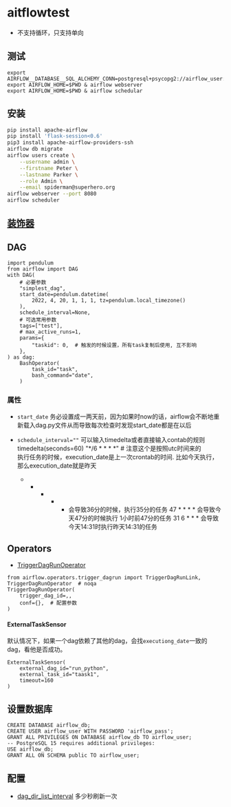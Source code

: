 # aitflowtest
* 不支持循环，只支持单向

## 测试
```
export AIRFLOW__DATABASE__SQL_ALCHEMY_CONN=postgresql+psycopg2://airflow_user:airflow_pass@localhost/airflow_db
export AIRFLOW_HOME=$PWD & airflow webserver
export AIRFLOW_HOME=$PWD & airflow schedular
```

## 安装

```bash
pip install apache-airflow
pip install 'flask-session<0.6'
pip3 install apache-airflow-providers-ssh
airflow db migrate
airflow users create \
    --username admin \
    --firstname Peter \
    --lastname Parker \
    --role Admin \
    --email spiderman@superhero.org
airflow webserver --port 8080
airflow scheduler
```


## [装饰器](./dags/装饰器.md)

## DAG
```
import pendulum
from airflow import DAG
with DAG(
    # 必要参数
    "simplest_dag",
    start_date=pendulum.datetime(
        2022, 4, 20, 1, 1, 1, tz=pendulum.local_timezone()
    ),
    schedule_interval=None,
    # 可选常用参数
    tags=["test"],
    # max_active_runs=1,
    params={
        "taskid": 0,  # 触发的时候设置，所有task复制后使用, 互不影响
    },
) as dag:
    BashOperator(
        task_id="task",
        bash_command="date",
    )
```

### 属性
* `start_date`
务必设置成一两天前，因为如果时now的话，airflow会不断地重新载入dag.py文件从而导致每次检查时发现start_date都是在以后

* `schedule_interval=""`
可以输入timedelta或者直接输入contab的规则  
timedelta(seconds=60)  "*/6 * * * *"  # 注意这个是按照utc时间来的  
执行任务的时候，execution_date是上一次crontab的时间. 比如今天执行，那么execution_date就是昨天  


    * * * * * 会导致36分的时候，执行35分的任务
    47 * * * * 会导致今天47分的时候执行 1小时前47分的任务
    31 6 * * * 会导致今天14:31时执行昨天14:31的任务

## Operators
* [TriggerDagRunOperator][trigger-dag-run-operator]
```
from airflow.operators.trigger_dagrun import TriggerDagRunLink, TriggerDagRunOperator  # noqa
TriggerDagRunOperator(
    trigger_dag_id=,,
    conf={},  # 配置参数
)
```

#### ExternalTaskSensor
默认情况下，如果一个dag依赖了其他的dag，会找`executiong_date`一致的dag，看他是否成功。

    ExternalTaskSensor(
        external_dag_id="run_python",
        external_task_id="taask1",
        timeout=160
    )


[trigger-dag-run-operator]: https://airflow.apache.org/docs/apache-airflow/stable/_api/airflow/operators/trigger_dagrun/index.html#airflow.operators.trigger_dagrun.TriggerDagRunOperator

## 设置数据库
```
CREATE DATABASE airflow_db;
CREATE USER airflow_user WITH PASSWORD 'airflow_pass';
GRANT ALL PRIVILEGES ON DATABASE airflow_db TO airflow_user;
-- PostgreSQL 15 requires additional privileges:
USE airflow_db;
GRANT ALL ON SCHEMA public TO airflow_user;
```

## 配置
* [dag_dir_list_interval](https://airflow.apache.org/docs/apache-airflow/2.8.1/configurations-ref.html#dag-dir-list-interval)
多少秒刷新一次
